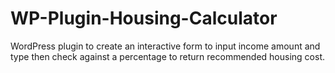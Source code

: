 # WP-Plugin-Housing-Calculator
WordPress plugin to create an interactive form to input income amount and type then check against a percentage to return recommended housing cost.
